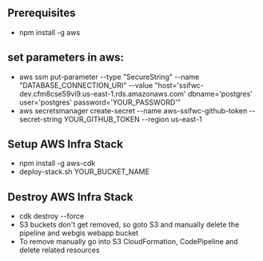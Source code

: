 ## Prerequisites
* npm install -g aws

## set parameters in aws:
* aws ssm put-parameter --type "SecureString" --name "DATABASE_CONNECTION_URI" --value "host='ssifwc-dev.cfm8cse59vi9.us-east-1.rds.amazonaws.com' dbname='postgres' user='postgres' password='YOUR_PASSWORD'"
* aws secretsmanager create-secret --name aws-ssifwc-github-token --secret-string YOUR_GITHUB_TOKEN --region us-east-1

## Setup AWS Infra Stack
* npm install -g aws-cdk
* deploy-stack.sh YOUR_BUCKET_NAME 

## Destroy AWS Infra Stack
* cdk destroy --force 
* S3 buckets don't get removed, so goto S3 and manually delete the pipeline and webgis webapp bucket
* To remove manually go into S3 CloudFormation, CodePipeline and delete related resources
    
~~~~


 